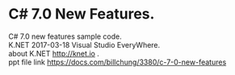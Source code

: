 # C# 7.0 New Features.  <br />
C# 7.0 new features sample code.<br />
K.NET 2017-03-18 Visual Studio EveryWhere. <br />
about K.NET http://knet.io .<br />
ppt file link https://docs.com/billchung/3380/c-7-0-new-features

